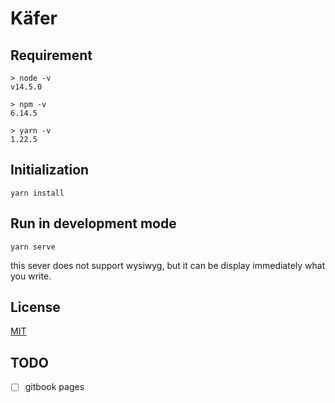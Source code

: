 # Käfer

## Requirement

```
> node -v       
v14.5.0

> npm -v        
6.14.5

> yarn -v     
1.22.5
```

## Initialization

```
yarn install
```

## Run in development mode

```
yarn serve
``` 

this sever does not support wysiwyg, but it can be display immediately what you write. 

## License

[MIT](LICENSE)

## TODO

* [ ] gitbook pages
